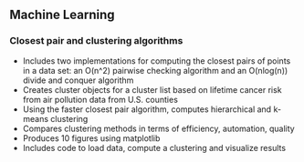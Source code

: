 ## Machine Learning

### Closest pair and clustering algorithms

+ Includes two implementations for computing the closest pairs of points in a data set: an O(n^2) pairwise checking algorithm and an O(nlog(n)) divide and conquer algorithm
+ Creates cluster objects for a cluster list based on lifetime cancer risk from air pollution data from U.S. counties
+ Using the faster closest pair algorithm, computes hierarchical and k-means clustering
+ Compares clustering methods in terms of efficiency, automation, quality
+ Produces 10 figures using matplotlib
+ Includes code to load data, compute a clustering and visualize results
